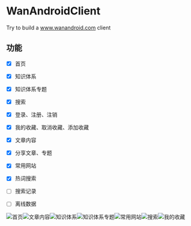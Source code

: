 # WanAndroidClient
Try to build a www.wanandroid.com client

## 功能
- [x] 首页
- [x] 知识体系
- [x] 知识体系专题
- [x] 搜索
- [x] 登录、注册、注销
- [x] 我的收藏、取消收藏、添加收藏
- [x] 文章内容
- [x] 分享文章、专题
- [x] 常用网站
- [x] 热词搜索
- [ ] 搜索记录
- [ ] 离线数据


![首页](http://ovlhlis72.bkt.clouddn.com/17-12-26/40547997.jpg?imageView2/2/w/300/q/95)![文章内容](http://ovlhlis72.bkt.clouddn.com/17-12-26/25027868.jpg?imageView2/2/w/300/q/95)![知识体系](http://ovlhlis72.bkt.clouddn.com/17-12-26/424106.jpg?imageView2/2/w/300/q/95)![知识体系专题](http://ovlhlis72.bkt.clouddn.com/17-12-26/86559983.jpg?imageView2/2/w/300/q/95)![常用网站](http://ovlhlis72.bkt.clouddn.com/17-12-26/13337032.jpg?imageView2/2/w/300/q/95)![搜索](http://ovlhlis72.bkt.clouddn.com/17-12-26/6996196.jpg?imageView2/2/w/300/q/95)![我的收藏](http://ovlhlis72.bkt.clouddn.com/17-12-26/93005295.jpg?imageView2/2/w/300/q/95)
